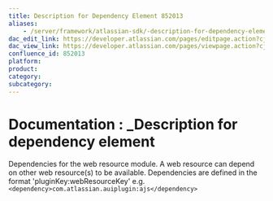 ```yaml
---
title: Description for Dependency Element 852013
aliases:
    - /server/framework/atlassian-sdk/-description-for-dependency-element-852013.html
dac_edit_link: https://developer.atlassian.com/pages/editpage.action?cjm=wozere&pageId=852013
dac_view_link: https://developer.atlassian.com/pages/viewpage.action?cjm=wozere&pageId=852013
confluence_id: 852013
platform:
product:
category:
subcategory:
---
```

# Documentation : \_Description for dependency element

Dependencies for the web resource module. A web resource can depend on other web resource(s) to be available. Dependencies are defined in the format 'pluginKey:webResourceKey' e.g. `<dependency>com.atlassian.auiplugin:ajs</dependency>`

















































































































































































































































































































